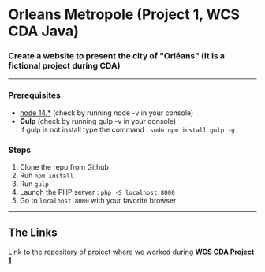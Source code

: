<h1>Orleans Metropole (Project 1, WCS CDA Java)</h1>

### Create a website to present the city of "Orléans" (It is a fictional project during CDA)


---

### Prerequisites

* <a href="https://nodejs.org/">node 14.*</a> (check by running node -v in your console)
* <b>Gulp</b> (check by running gulp -v in your console)<br/>
    If gulp is not install type the command : `sudo npm install gulp -g`

### Steps

1. Clone the repo from Github
2. Run `npm install`
3. Run `gulp`
4. Launch the PHP server : `php -S localhost:8000`
5. Go to `localhost:8000` with your favorite browser

---

## The Links

<a href="https://github.com/RaphaelBS-WCS/CDA-Projet1">Link to the repository of project where we worked during <b>WCS CDA Project 1</b></a>
